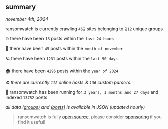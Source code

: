 
## summary
_november 4th, 2024_

ransomwatch is currently crawling `452` sites belonging to `212` unique groups

⏲ there have been `13` posts within the `last 24 hours`

🦈 there have been `45` posts within the `month of november`

🪐 there have been `1231` posts within the `last 90 days`

🏚 there have been `4295` posts within the `year of 2024`

_⚙️ there are currently `112` online hosts & `136` custom parsers._

🦕 ransomwatch has been running for `3 years, 1 months and 27 days` and indexed `13752` posts

_all data  [(groups)](http://ransomwhat.telemetry.ltd/groups) and [(posts)](http://ransomwhat.telemetry.ltd/posts) is available in JSON (updated hourly)_

> ransomwatch is fully [open source](https://github.com/joshhighet/ransomwatch#ransomwatch--). please consider [sponsoring](https://github.com/sponsors/joshhighet) if you find it useful!
